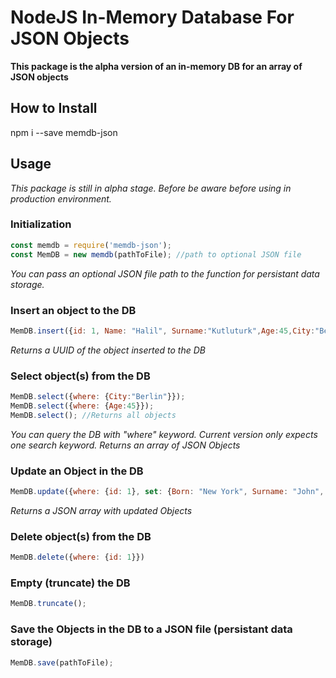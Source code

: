 # NodeJS In-Memory Database For JSON Objects

__This package is the alpha version of an in-memory DB for an array of JSON objects__

## How to Install

npm i --save memdb-json

## Usage

*This package is still in alpha stage. Before be aware before using in production environment.*

### Initialization

```javascript
const memdb = require('memdb-json');
const MemDB = new memdb(pathToFile); //path to optional JSON file 
```
*You can pass an optional JSON file path to the function for persistant data storage.*

### Insert an object to the DB
````javascript
MemDB.insert({id: 1, Name: "Halil", Surname:"Kutluturk",Age:45,City:"Berlin",Country:"Germany"});
````
*Returns a UUID of the object inserted to the DB* 
### Select object(s) from the DB
````javascript
MemDB.select({where: {City:"Berlin"}});
MemDB.select({where: {Age:45}});
MemDB.select(); //Returns all objects
````
*You can query the DB with "where" keyword. Current version only expects one search keyword.*
*Returns an array of JSON Objects*
### Update an Object in the DB
````javascript
MemDB.update({where: {id: 1}, set: {Born: "New York", Surname: "John", Born: "1998-01-01"}});
````
*Returns a JSON array with updated Objects*
### Delete object(s) from the DB
````javascript
MemDB.delete({where: {id: 1}})
````
### Empty (truncate) the DB
````javascript
MemDB.truncate();
````
### Save the Objects in the DB to a JSON file (persistant data storage)
```javascript
MemDB.save(pathToFile);
```
